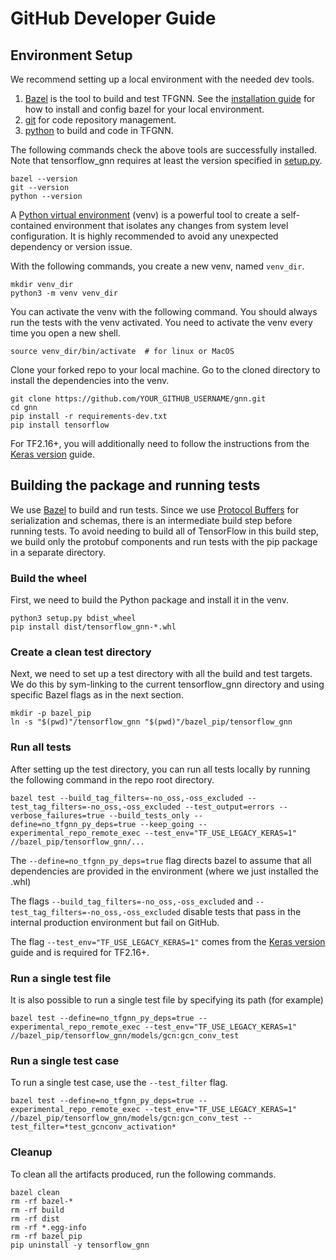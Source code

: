 # GitHub Developer Guide

## Environment Setup

We recommend setting up a local environment with the needed dev tools.

1.  [Bazel](https://bazel.build/) is the tool to build and test TFGNN. See the
    [installation guide](https://docs.bazel.build/versions/4.0.0/install.html)
    for how to install and config bazel for your local environment.
2.  [git](https://github.com/) for code repository management.
3.  [python](https://www.python.org/) to build and code in TFGNN.

The following commands check the above tools are successfully installed. Note
that tensorflow_gnn requires at least the version specified in [setup.py](https://github.com/tensorflow/gnn/setup.py).

```shell
bazel --version
git --version
python --version
```

A [Python virtual environment](https://docs.python.org/3/tutorial/venv.html)
(venv) is a powerful tool to create a self-contained environment that isolates
any changes from system level configuration. It is highly recommended to avoid
any unexpected dependency or version issue.

With the following commands, you create a new venv, named `venv_dir`.

```shell
mkdir venv_dir
python3 -m venv venv_dir
```

You can activate the venv with the following command. You should always run the
tests with the venv activated. You need to activate the venv every time you open
a new shell.

```shell
source venv_dir/bin/activate  # for linux or MacOS
```

Clone your forked repo to your local machine. Go to the cloned directory to
install the dependencies into the venv.

```shell
git clone https://github.com/YOUR_GITHUB_USERNAME/gnn.git
cd gnn
pip install -r requirements-dev.txt
pip install tensorflow
```

For TF2.16+, you will additionally need to follow the instructions from the
[Keras version](./keras_version.md) guide.

## Building the package and running tests

We use [Bazel](https://bazel.build/) to build and run tests. Since we use
[Protocol Buffers](https://developers.google.com/protocol-buffers) for
serialization and schemas, there is an intermediate build step before running
tests. To avoid needing to build all of TensorFlow in this build step, we build
only the protobuf components and run tests with the pip package in a separate
directory.

### Build the wheel

First, we need to build the Python package and install it in the venv.

```shell
python3 setup.py bdist_wheel
pip install dist/tensorflow_gnn-*.whl
```

### Create a clean test directory

Next, we need to set up a test directory with all the build and test targets. We
do this by sym-linking to the current tensorflow_gnn directory and using
specific Bazel flags as in the next section.

```shell
mkdir -p bazel_pip
ln -s "$(pwd)"/tensorflow_gnn "$(pwd)"/bazel_pip/tensorflow_gnn
```

### Run all tests

After setting up the test directory, you can run all tests locally by running
the following command in the repo root directory.

```
bazel test --build_tag_filters=-no_oss,-oss_excluded --test_tag_filters=-no_oss,-oss_excluded --test_output=errors --verbose_failures=true --build_tests_only --define=no_tfgnn_py_deps=true --keep_going --experimental_repo_remote_exec --test_env="TF_USE_LEGACY_KERAS=1" //bazel_pip/tensorflow_gnn/...
```

The `--define=no_tfgnn_py_deps=true` flag directs bazel to assume that all
dependencies are provided in the environment (where we just installed the .whl)

The flags `--build_tag_filters=-no_oss,-oss_excluded` and
`--test_tag_filters=-no_oss,-oss_excluded` disable tests that pass in the
internal production environment but fail on GitHub.

The flag `--test_env="TF_USE_LEGACY_KERAS=1"` comes from the
[Keras version](./keras_version.md) guide and is required for TF2.16+.

### Run a single test file

It is also possible to run a single test file by specifying its path (for
example)

`bazel test --define=no_tfgnn_py_deps=true --experimental_repo_remote_exec
--test_env="TF_USE_LEGACY_KERAS=1"
//bazel_pip/tensorflow_gnn/models/gcn:gcn_conv_test`

### Run a single test case

To run a single test case, use the `--test_filter` flag.

`bazel test --define=no_tfgnn_py_deps=true --experimental_repo_remote_exec
--test_env="TF_USE_LEGACY_KERAS=1"
//bazel_pip/tensorflow_gnn/models/gcn:gcn_conv_test
--test_filter=*test_gcnconv_activation*`

### Cleanup

To clean all the artifacts produced, run the following commands.

```shell
bazel clean
rm -rf bazel-*
rm -rf build
rm -rf dist
rm -rf *.egg-info
rm -rf bazel_pip
pip uninstall -y tensorflow_gnn
```
